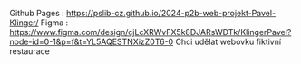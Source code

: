 Github Pages : https://pslib-cz.github.io/2024-p2b-web-projekt-Pavel-Klinger/ Figma : https://www.figma.com/design/cjLcXRWvFX5k8DJARsWDTk/KlingerPavel?node-id=0-1&p=f&t=YL5AQESTNXizZ0T6-0 Chci udělat webovku fiktivní restaurace
